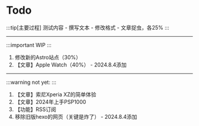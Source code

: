 # Todo

:::tip[主要过程]
测试内容 - 撰写文本 - 修改格式 - 文章捉虫，各25%
:::

---

:::important
WIP
:::

1. 修改新的Astro站点（30%）
2. 【文章】Apple Watch（40%） - 2024.8.4添加

---
:::warning
not yet:
:::

1. 【文章】索尼Xperia XZ的简单体验
2. 【文章】2024年上手PSP1000
3. 【功能】RSS订阅
4. 移除旧版hexo的网页（关键是炸了） - 2024.8.4添加
